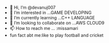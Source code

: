 - 👋 Hi, I’m @devanuj007
- 👀 I’m interested in ...GAME DEVELOPING 
- 🌱 I’m currently learning ...C++ LANGUAGE 
- 💞️ I’m looking to collaborate on ...AWS CLOUD9
- 📫 How to reach me ... :missamari
-  fun fact abt me:like to play football and cricket
<!---16 yrs old a want to become a software engineer
devanuj007/devanuj007 is a ✨ special ✨ repository because its `README.md` (this file) appears on your GitHub profile.
You can click the Preview link to take a look at your changes.
--->
